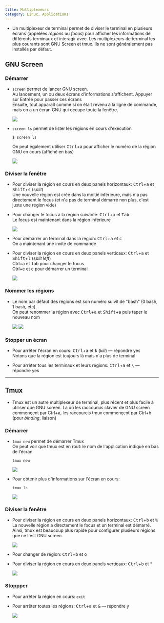 ```yaml
---
title: Multiplexeurs
category: Linux, Applications
---
```


* Un multiplexeur de terminal permet de diviser le terminal en plusieurs écrans (appelées *régions* ou *focus*) pour afficher les informations de différents terminaux et interagir avec. Les multiplexeurs de terminal les plus courants sont GNU Screen et tmux. Ils ne sont généralement pas installés par défaut.

## GNU Screen

### Démarrer

* `screen` permet de lancer GNU screen.  
  Au lancement, un ou deux écrans d'informations s'affichent. Appuyer sur Entrée pour passer ces écrans  
  Ensuite, tout apparaît comme si on était revenu à la ligne de commande, mais on a un écran GNU qui occupe toute la fenêtre.

  ![](https://i.imgur.com/RtHSSFA.png)

* `screen ls` permet de lister les régions en cours d'execution

  ```
  $ screen ls
  ```

  On peut également utiliser <kbd>Ctrl</kbd>+<kbd>a</kbd> pour afficher le numéro de la région GNU en cours (affiché en bas)

  ![](https://i.imgur.com/spERNxu.png)

### Diviser la fenêtre

* Pour diviser la région en cours en deux panels horizontaux: <kbd>Ctrl</kbd>+<kbd>a</kbd> et <kbd>Shift</kbd>+<kbd>s</kbd> (*split*)  
  Une nouvelle région est crée dans la moitié inférieure, mais n'a pas directement le focus (et n'a pas de terminal démarré non plus, c'est juste une région vide)

* Pour changer le focus à la région suivante: <kbd>Ctrl</kbd>+<kbd>a</kbd> et <kbd>Tab</kbd>  
  Le focus est maintenant dans la région inférieure

  ![](https://i.imgur.com/zi1EeqU.png)

* Pour démarrer un terminal dans la région: <kbd>Ctrl</kbd>+<kbd>a</kbd> et <kbd>c</kbd>  
  On a maintenant une invite de commande

* Pour diviser la région en cours en deux panels verticaux: <kbd>Ctrl</kbd>+<kbd>a</kbd> et <kbd>Shift</kbd>+<kbd>l</kbd> (*split left*)  
  Ctrl+a et Tab pour changer le focus  
  Ctrl+c et c pour démarrer un terminal

  ![](https://i.imgur.com/zcOqk9t.png)

### Nommer les régions

* Le nom par défaut des régions est son numéro suivit de "bash" (0 bash, 1 bash, etc).  
  On peut renommer la région avec <kbd>Ctrl</kbd>+<kbd>a</kbd> et <kbd>Shift</kbd>+<kbd>a</kbd> puis taper le nouveau nom

  ![](https://i.imgur.com/jF4V2xH.png)
  ![](https://i.imgur.com/NTlvyo2.png)

### Stopper un écran

* Pour arrêter l'écran en cours: <kbd>Ctrl</kbd>+<kbd>a</kbd> et <kbd>k</kbd> (*kill*) — répondre yes  
  Notons que la région est toujours là mais n'a plus de terminal

* Pour arrêter tous les terminaux et leurs régions: <kbd>Ctrl</kbd>+<kbd>a</kbd> et <kbd>\\</kbd> — répondre yes

---

## Tmux

* Tmux est un autre multiplexeur de terminal, plus récent et plus facile à utiliser que GNU screen. Là où les raccourcis clavier de GNU screen commençent par Ctrl+a, les raccourcis tmux commençent par Ctrl+b (pour *binding*, liaison)

### Démarrer

* `tmux new` permet de démarrer Tmux  
  On peut voir que tmux est en rout: le nom de l'application indiqué en bas de l'écran

  ```
  tmux new
  ```

  ![](https://i.imgur.com/anJQf8o.png)

* Pour obtenir plus d'informations sur l'écran en cours:

  ```
  tmux ls
  ```

  ![](https://i.imgur.com/OJXem84.png)

### Diviser la fenêtre

* Pour diviser la région en cours en deux panels horizontaux: <kbd>Ctrl</kbd>+<kbd>b</kbd> et <kbd>%</kbd>  
  La nouvelle région a directement le focus et un terminal est démarré. Ainsi, tmux est beaucoup plus rapide pour configurer plusieurs régions que ne l'est GNU screen.  

  ![](https://i.imgur.com/EgwKU6S.png)

* Pour changer de région: <kbd>Ctrl</kbd>+<kbd>b</kbd> et <kbd>o</kbd>

* Pour diviser la région en cours en deux panels verticaux: <kbd>Ctrl</kbd>+<kbd>b</kbd> et <kbd>"</kbd>

  ![](https://i.imgur.com/tLqzgcw.png)

### Stoppper

* Pour arrêter la région en cours: `exit`

* Pour arrêter toutes les régions: <kbd>Ctrl</kbd>+<kbd>a</kbd> et <kbd>&</kbd> — répondre y

  ![](https://i.imgur.com/cd52WkH.png)
